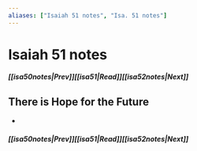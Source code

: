 ```yaml
---
aliases: ["Isaiah 51 notes", "Isa. 51 notes"]
---
```

# Isaiah 51 notes
##### <span class=arrow-left></span>[[isa50notes|Prev]]<span class=navigation-separator></span>[[isa51|Read]]<span class=navigation-separator></span>[[isa52notes|Next]]<span class=arrow-right></span>
## There is Hope for the Future
- 
##### <span class=arrow-left></span>[[isa50notes|Prev]]<span class=navigation-separator></span>[[isa51|Read]]<span class=navigation-separator></span>[[isa52notes|Next]]<span class=arrow-right></span>